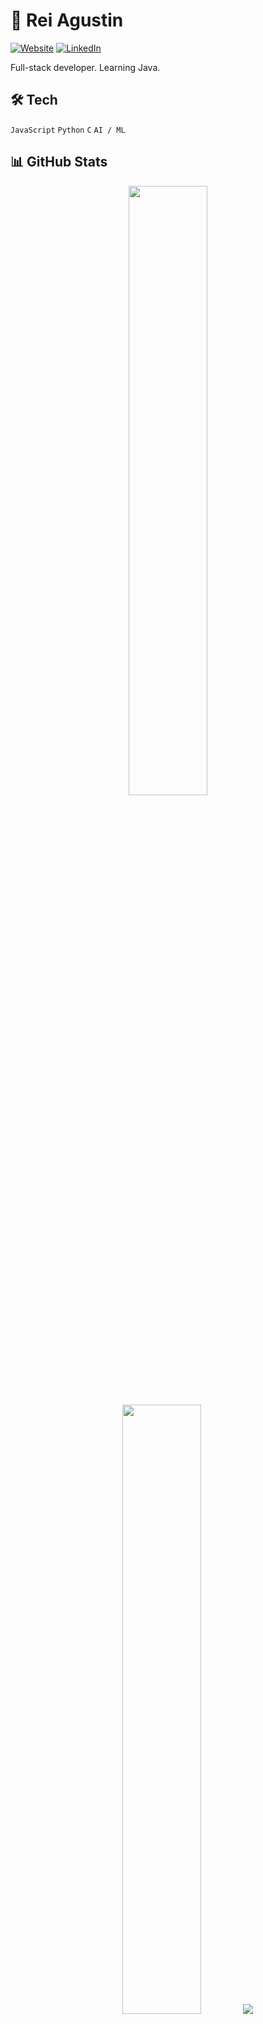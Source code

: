 # 👋 Rei Agustin

[![Website](https://img.shields.io/badge/site-reiagustin.dev-0081A3?style=for-the-badge&logo=googlechrome)](https://reiagustin-dev.vercel.app)
[![LinkedIn](https://img.shields.io/badge/-LinkedIn-0A66C2?style=for-the-badge&logo=linkedin&logoColor=white)](https://linkedin.com/in/reiagustin)

Full-stack developer. Learning Java.

## 🛠 Tech
`JavaScript` `Python` `C` `AI / ML`

## 📊 GitHub Stats
<p align="center">
  <img height="50%" width="auto" src ="https://github-readme-stats.vercel.app/api/top-langs/?username=francoduenas11&layout=compact&theme=react">
  <br>
  <img height="50%" width="auto" src ="https://github-readme-stats.vercel.app/api?username=francoduenas11&show_icons=true&theme=react">
  <img src ="https://github-readme-streak-stats.herokuapp.com?user=francoduenas11&theme=react&hide_border=true&background=FFFFFF00">
</p>
